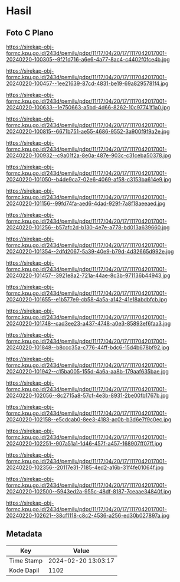 # Hasil

## Foto C Plano

https://sirekap-obj-formc.kpu.go.id/243d/pemilu/pdpr/11/17/04/20/17/1117042017001-20240220-100305--9f21d716-a6e6-4a77-8ac4-c4402f0fce4b.jpg

https://sirekap-obj-formc.kpu.go.id/243d/pemilu/pdpr/11/17/04/20/17/1117042017001-20240220-100457--1ee21639-87cd-4831-be19-69a8295781f4.jpg

https://sirekap-obj-formc.kpu.go.id/243d/pemilu/pdpr/11/17/04/20/17/1117042017001-20240220-100633--1e750663-a5bd-4d66-8262-10c97741f1a0.jpg

https://sirekap-obj-formc.kpu.go.id/243d/pemilu/pdpr/11/17/04/20/17/1117042017001-20240220-100815--6671b751-ae55-4686-9552-3a900f9f9a2e.jpg

https://sirekap-obj-formc.kpu.go.id/243d/pemilu/pdpr/11/17/04/20/17/1117042017001-20240220-100932--c9a01f2a-8e0a-487e-903c-c31ceba50378.jpg

https://sirekap-obj-formc.kpu.go.id/243d/pemilu/pdpr/11/17/04/20/17/1117042017001-20240220-101050--b4de9ca7-02e6-4069-af58-c3153ba614e9.jpg

https://sirekap-obj-formc.kpu.go.id/243d/pemilu/pdpr/11/17/04/20/17/1117042017001-20240220-101156--99fd74fa-aed6-4dad-929f-7a8f18aeeaed.jpg

https://sirekap-obj-formc.kpu.go.id/243d/pemilu/pdpr/11/17/04/20/17/1117042017001-20240220-101256--b57afc2d-b130-4e7e-a778-bd013a639660.jpg

https://sirekap-obj-formc.kpu.go.id/243d/pemilu/pdpr/11/17/04/20/17/1117042017001-20240220-101354--2dfd2067-5a39-40e9-b79d-4d32665d992e.jpg

https://sirekap-obj-formc.kpu.go.id/243d/pemilu/pdpr/11/17/04/20/17/1117042017001-20240220-101457--3921e8a2-721a-44ae-8c3b-971136b44943.jpg

https://sirekap-obj-formc.kpu.go.id/243d/pemilu/pdpr/11/17/04/20/17/1117042017001-20240220-101655--e1b577e9-cb58-4a5a-a142-41e18abdbfcb.jpg

https://sirekap-obj-formc.kpu.go.id/243d/pemilu/pdpr/11/17/04/20/17/1117042017001-20240220-101748--cad3ee23-a437-4748-a0e3-85893ef6faa3.jpg

https://sirekap-obj-formc.kpu.go.id/243d/pemilu/pdpr/11/17/04/20/17/1117042017001-20240220-101848--b8ccc35a-c776-44ff-bdc6-15d4b678bf92.jpg

https://sirekap-obj-formc.kpu.go.id/243d/pemilu/pdpr/11/17/04/20/17/1117042017001-20240220-101942--c15ba005-155d-4a6a-aa8b-179aaf635bae.jpg

https://sirekap-obj-formc.kpu.go.id/243d/pemilu/pdpr/11/17/04/20/17/1117042017001-20240220-102056--8c2715a8-57cf-4e3b-8931-2be00fb1767b.jpg

https://sirekap-obj-formc.kpu.go.id/243d/pemilu/pdpr/11/17/04/20/17/1117042017001-20240220-102158--e5cdcab0-8ee3-4183-ac0b-b3d6e7f9c0ec.jpg

https://sirekap-obj-formc.kpu.go.id/243d/pemilu/pdpr/11/17/04/20/17/1117042017001-20240220-102251--907a51a1-1d46-457f-a457-168907ff07ff.jpg

https://sirekap-obj-formc.kpu.go.id/243d/pemilu/pdpr/11/17/04/20/17/1117042017001-20240220-102356--20117e31-7185-4ed2-a16b-31f4fe01064f.jpg

https://sirekap-obj-formc.kpu.go.id/243d/pemilu/pdpr/11/17/04/20/17/1117042017001-20240220-102500--5943ed2a-955c-48df-8187-7ceaae34840f.jpg

https://sirekap-obj-formc.kpu.go.id/243d/pemilu/pdpr/11/17/04/20/17/1117042017001-20240220-102621--38cf1118-c8c2-4536-a256-ed30b027897a.jpg


## Metadata

| Key        | Value               |
| ---------- | ------------------- |
| Time Stamp | 2024-02-20 13:03:17 |
| Kode Dapil | 1102                |




